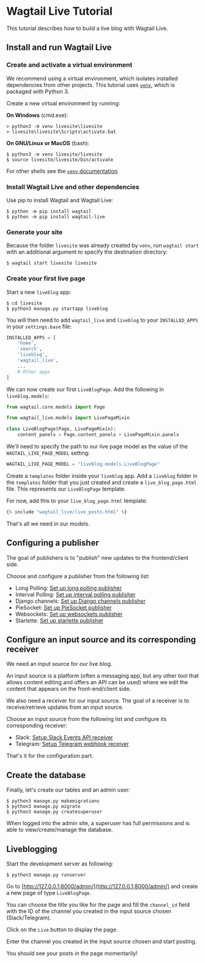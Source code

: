 # Wagtail Live Tutorial

This tutorial describes how to build a live blog with Wagtail Live.

## Install and run Wagtail Live

### Create and activate a virtual environment

We recommend using a virtual environment, which isolates installed dependencies from other projects.
This tutorial uses [`venv`](https://docs.python.org/3/tutorial/venv.html), which is packaged with Python 3.

Create a new virtual environment by running:

**On Windows** (cmd.exe):

```doscon
> python3 -m venv livesite\livesite
> livesite\livesite\Scripts\activate.bat
```

**On GNU/Linux or MacOS** (bash):

```console
$ python3 -m venv livesite/livesite
$ source livesite/livesite/bin/activate
```

For other shells see the [`venv` documentation](https://docs.python.org/3/library/venv.html).

### Install Wagtail Live and other dependencies

Use pip to install Wagtail and Wagtail Live:

```console
$ python -m pip install wagtail
$ python -m pip install wagtail-live
```

### Generate your site

Because the folder `livesite` was already created by `venv`, run `wagtail start` with an additional argument to specify the destination directory:

```console
$ wagtail start livesite livesite
```

### Create your first live page

Start a new `liveblog` app:

```console
$ cd livesite
$ python3 manage.py startapp liveblog
```

You will then need to add `wagtail_live` and `liveblog` to your `INSTALLED_APPS` in your `settings.base` file:
```python
INSTALLED_APPS = [
    'home',
    'search',
    'liveblog',
    'wagtail_live',
    ...
    # Other apps
]
```

We can now create our first `LiveBlogPage`. Add the following in `liveblog.models`:
```python
from wagtail.core.models import Page

from wagtail_live.models import LivePageMixin

class LiveBlogPage(Page, LivePageMixin):
    content_panels = Page.content_panels + LivePageMixin.panels
```

We'll need to specify the path to our live page model as the value of the `WAGTAIL_LIVE_PAGE_MODEL` setting:

```python
WAGTAIL_LIVE_PAGE_MODEL = "liveblog.models.LiveBlogPage"
```

Create a `templates` folder inside your `liveblog` app. Add a `liveblog` folder in the `templates` folder that you just created and create a `live_blog_page.html` file. This represents our `LiveBlogPage` template.

For now, add this to your `live_blog_page.html` template:
```python
{% include "wagtail_live/live_posts.html" %}
```
That's all we need in our models.

## Configuring a publisher

The goal of publishers is to "publish" new updates to the frontend/client side.

Choose and configure a publisher from the following list:

- Long Polling: [Set up long polling publisher](publishers/setup_long_polling.md)
- Interval Polling: [Set up interval polling publisher](publishers/setup_interval_polling.md)
- Django channels: [Set up Django channels publisher](publishers/setup_django_channels.md)
- PieSocket: [Set up PieSocket publisher](publishers/setup_piesocket.md)
- Websockets: [Set up websockets publisher](publishers/setup_websockets.md)
- Starlette: [Set up starlette publisher](publishers/setup_starlette.md)

## Configure an input source and its corresponding receiver

We need an input source for our live blog.

An input source is a platform (often a messaging app, but any other tool that allows content editing and offers an API can be used) where we edit the content that appears on the front-end/client side.

We also need a receiver for our input source. The goal of a receiver is to receive/retrieve updates from an input source.

Choose an input source from the following list and configure its corresponding receiver:

- Slack: [Setup Slack Events API receiver](receivers/setup_slack.md)
- Telegram: [Setup Telegram webhook receiver](receivers/setup_telegram.md)


That's it for the configuration part.

## Create the database

Finally, let's create our tables and an admin user:

```console
$ python3 manage.py makemigrations
$ python3 manage.py migrate
$ python3 manage.py createsuperuser
```

When logged into the admin site, a superuser has full permissions and is able to view/create/manage the database.

## Liveblogging

Start the development server as following:
```console
$ python3 manage.py runserver
```

Go to [http://127.0.0.1:8000/admin/](http://127.0.0.1:8000/admin/) and create a new page of type `LiveBlogPage`.

You can choose the title you like for the page and fill the `channel_id` field with the ID of the channel you created in the input source chosen (Slack/Telegram).

Click on the `Live` button to display the page.

Enter the channel you created in the input source chosen and start posting.

You should see your posts in the page momentarily!

